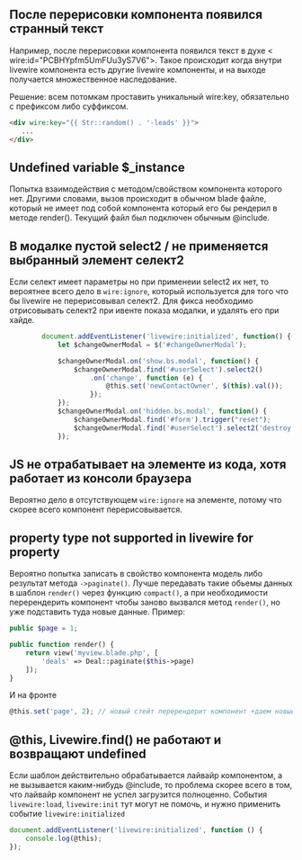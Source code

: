 ## После перерисовки компонента появился странный текст

Например, после перерисовки компонента появился текст в духе < wire:id="PCBHYpfm5UmFUu3yS7V6">. Такое происходит когда внутри livewire компонента есть другие livewire компоненты, и на выходе получается множественное наследование.

Решение: всем потомкам проставить уникальный wire:key, обязательно с префиксом либо суффиксом.
```html
<div wire:key="{{ Str::random() . '-leads' }}">
   ...
</div>
```
## Undefined variable $_instance

Попытка взаимодействия с методом/свойством компонента которого нет. Другими словами, вызов происходит в обычном blade файле, который не имеет под собой компонента который его бы рендерил в методе render(). Текущий файл был подключен обычным @include.

## В модалке пустой select2 / не применяется выбранный элемент селект2

Если селект имеет параметры но при применеии select2 их нет, то вероятнее всего дело в `wire:ignore`, который используется для того что бы livewire не перерисовывал селект2. Для фикса необходимо отрисовывать селект2 при ивенте показа модалки, и удалять его при хайде.

```js
        document.addEventListener('livewire:initialized', function() {
            let $changeOwnerModal = $('#changeOwnerModal');

            $changeOwnerModal.on('show.bs.modal', function() {
                $changeOwnerModal.find('#userSelect').select2()
                    .on('change', function (e) {
                        @this.set('newContactOwner', $(this).val());
                    });
            });
            $changeOwnerModal.on('hidden.bs.modal', function() {
                $changeOwnerModal.find('#form').trigger("reset");
                $changeOwnerModal.find('#userSelect').select2('destroy');
            });
```

## JS не отрабатывает на элементе из кода, хотя работает из консоли браузера

Вероятно дело в отсутствующем `wire:ignore` на элементе, потому что скорее всего компонент перерисовывается.

## property type not supported in livewire for property

Вероятно попытка записать в свойство компонента модель либо результат метода `->paginate()`. Лучше передавать такие обьемы данных в шаблон `render()` через функцию `compact()`, а при необходимости перерендерить компонент чтобы заново вызвался метод `render()`, но уже подставить туда новые данные. Пример:

```php
public $page = 1;

public function render() {
    return view('myview.blade.php', [
        'deals' => Deal::paginate($this->page)
    ]);
}
```
И на фронте
```js
@this.set('page', 2); // новый стейт перерендерит компонент +даем новые данные для вьюхи
```

## @this, Livewire.find() не работают и возвращают undefined 

Если шаблон действительно обрабатывается лайвайр компонентом, а не вызывается каким-нибудь @include, то проблема скорее всего в том, что лайвайр компонент не успел загрузится полноценно. События `livewire:load`, `livewire:init` тут могут не помочь, и нужно применить событие `livewire:initialized`

```js 
document.addEventListener('livewire:initialized', function () {
    console.log(@this);
});
```
